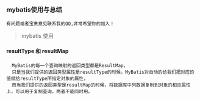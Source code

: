### mybatis使用与总结

    有问题或者宝贵意见联系我的QQ,非常希望你的加入！
    
> mybatis 使用
#### resultType 和 resultMap
    
      MyBatis的每一个查询映射的返回类型都是ResultMap，
      只是当我们提供的返回类型属性是resultType的时候，MyBatis对自动的给我们把对应的值赋给resultType所指定对象的属性，
      而当我们提供的返回类型是resultMap的时候，将数据库中列数据复制到对象的相应属性上，可以用于复制查询，两者不能同时用。